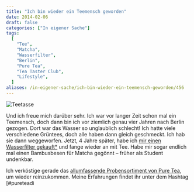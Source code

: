 ```yaml
---
title: "Ich bin wieder ein Teemensch geworden"
date: 2014-02-06
draft: false
categories: ["In eigener Sache"]
tags:
  [
    "Tee",
    "Matcha",
    "Wasserfilter",
    "Berlin",
    "Pure Tea",
    "Tea Taster Club",
    "Lifestyle",
  ]
aliases: /in-eigener-sache/ich-bin-wieder-ein-teemensch-geworden/456
---
```


![Teetasse](/images/wp/Foto-1-1024x1024.jpg)

Und ich freue mich darüber sehr. Ich war vor langer Zeit schon mal ein Teemensch, doch dann bin ich vor ziemlich genau vier Jahren nach Berlin gezogen. Dort war das Wasser so unglaublich schlecht! Ich hatte viele verschiedene Grüntees, doch alle haben dann gleich geschmeckt. Ich hab sie dann weggeworfen.
Jetzt, 4 Jahre später, habe ich [mir einen Wasserfilter gekauft\*](http://www.amazon.de/gp/product/B003L20HI4/ref=as_li_ss_tl?ie=UTF8&camp=1638&creative=19454&creativeASIN=B003L20HI4&linkCode=as2&tag=mobizzle-21) und fange wieder an mit Tee. Habe mir sogar endlich mal einen Bambusbesen für Matcha gegönnt – früher als Student undenkbar.

Ich verköstige gerade das [allumfassende Probensortiment von Pure Tea](http://www.puretea.de/tee-shop/pure-tea-probensortimente/probensortiment-pure-tea-komplett.html), um wieder reinzukommen. Meine Erfahrungen findet ihr unter dem Hashtag [#pureteadi

